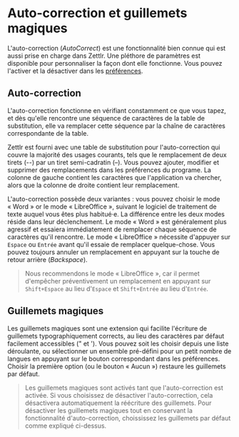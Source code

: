 # Auto-correction et guillemets magiques

L'auto-correction (_AutoCorrect_) est une fonctionnalité bien connue qui est aussi prise en charge dans Zettlr.
Une pléthore de paramètres est disponible pour personnaliser la façon dont elle fonctionne.
Vous pouvez l'activer et la désactiver dans les [préférences](../reference/settings.md).

## Auto-correction

L'auto-correction fonctionne en vérifiant constamment ce que vous tapez, et dès qu'elle rencontre une séquence de caractères de la table de substitution, elle va remplacer cette séquence par la chaîne de caractères correspondante de la table.

Zettlr est fourni avec une table de substitution pour l'auto-correction qui couvre la majorité des usages courants, tels que le remplacement de deux tirets (--) par un tiret semi-cadratin (–).
Vous pouvez ajouter, modifier et supprimer des remplacements dans les préférences du programe.
La colonne de gauche contient les caractères que l'application va chercher, alors que la colonne de droite contient leur remplacement.

L'auto-correction possède deux variantes : vous pouvez choisir le mode « Word » or le mode « LibreOffice », suivant le logiciel de traitement de texte auquel vous êtes plus habitué·e.
La différence entre les deux modes réside dans leur déclenchement.
Le mode « Word » est généralement plus agressif et essaiera immédiatement de remplacer chaque séquence de caractères qu'il rencontre.
Le mode « LibreOffice » nécessite d'appuyer sur `Espace` ou `Entrée` avant qu'il essaie de remplacer quelque-chose.
Vous pouvez toujours annuler un remplacement en appuyant sur la touche de retour arrière (_Backspace_).

> Nous recommendons le mode « LibreOffice », car il permet d'empêcher préventivement un remplacement en appuyant sur `Shift+Espace` au lieu d'`Espace` et `Shift+Entrée` au lieu d'`Entrée`.

## Guillemets magiques

Les guillemets magiques sont une extension qui facilite l'écriture de guillemets typographiquement corrects, au lieu des caractères par défaut facilement accessibles (" et ').
Vous pouvez soit les choisir depuis une liste déroulante, ou sélectionner un ensemble pré-défini pour un petit nombre de langues en appuyant sur le bouton correspondant dans les préférences.
Choisir la première option (ou le bouton « Aucun ») restaure les guillemets par défaut.

> Les guillemets magiques sont activés tant que l'auto-correction est activée.
Si vous choisissez de désactiver l'auto-correction, cela désactivera automatiquement la réécriture des guillemets.
Pour désactiver les guillemets magiques tout en conservant la fonctionnalité d'auto-correction, choississez les guillemets par défaut comme expliqué ci-dessus.
